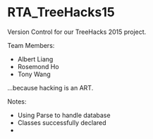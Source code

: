 # RTA_TreeHacks15
Version Control for our TreeHacks 2015 project.

Team Members:
- Albert Liang
- Rosemond Ho
- Tony Wang

...because hacking is an ART.



Notes:
- Using Parse to handle database
- Classes successfully declared
-



